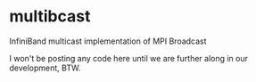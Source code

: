 # multibcast
InfiniBand multicast implementation of MPI Broadcast

I won't be posting any code here until we are further along in our development, BTW.
